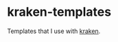 # kraken-templates

Templates that I use with [kraken](https://github.com/NiklasRosenstein/kraken).
